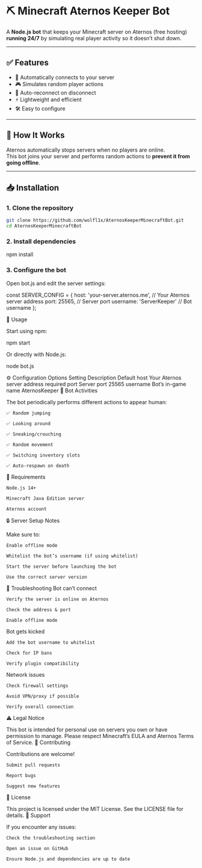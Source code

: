 # ⛏️ Minecraft Aternos Keeper Bot

A **Node.js bot** that keeps your Minecraft server on Aternos (free hosting) **running 24/7** by simulating real player activity so it doesn’t shut down.

---

## ✅ Features

- 🤖 Automatically connects to your server
- 🎮 Simulates random player actions
- 🔄 Auto-reconnect on disconnect
- ⚡ Lightweight and efficient
- 🛠️ Easy to configure

---

## 🧠 How It Works

Aternos automatically stops servers when no players are online.  
This bot joins your server and performs random actions to **prevent it from going offline**.

---

## 📥 Installation

### 1. Clone the repository
```bash
git clone https://github.com/wolfl1x/AternosKeeperMinecraftBot.git
cd AternosKeeperMinecraftBot
```

### 2. Install dependencies

npm install

### 3. Configure the bot

Open bot.js and edit the server settings:

const SERVER_CONFIG = {
    host: 'your-server.aternos.me', // Your Aternos server address
    port: 25565,                    // Server port
    username: 'ServerKeeper'        // Bot username
};

🚀 Usage

Start using npm:

npm start

Or directly with Node.js:

node bot.js

⚙️ Configuration Options
Setting	Description	Default
host	Your Aternos server address	required
port	Server port	25565
username	Bot’s in-game name	AternosKeeper
🧭 Bot Activities

The bot periodically performs different actions to appear human:

    ✅ Random jumping

    ✅ Looking around

    ✅ Sneaking/crouching

    ✅ Random movement

    ✅ Switching inventory slots

    ✅ Auto-respawn on death

🔧 Requirements

    Node.js 14+

    Minecraft Java Edition server

    Aternos account

🔒 Server Setup Notes

Make sure to:

    Enable offline mode

    Whitelist the bot’s username (if using whitelist)

    Start the server before launching the bot

    Use the correct server version

🐛 Troubleshooting
Bot can’t connect

    Verify the server is online on Aternos

    Check the address & port

    Enable offline mode

Bot gets kicked

    Add the bot username to whitelist

    Check for IP bans

    Verify plugin compatibility

Network issues

    Check firewall settings

    Avoid VPN/proxy if possible

    Verify overall connection

⚠️ Legal Notice

This bot is intended for personal use on servers you own or have permission to manage.
Please respect Minecraft’s EULA and Aternos Terms of Service.
🤝 Contributing

Contributions are welcome!

    Submit pull requests

    Report bugs

    Suggest new features

📜 License

This project is licensed under the MIT License.
See the LICENSE file for details.
💬 Support

If you encounter any issues:

    Check the troubleshooting section

    Open an issue on GitHub

    Ensure Node.js and dependencies are up to date

